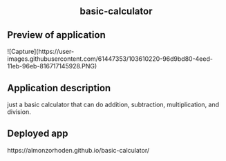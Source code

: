 <h2 align = 'center'> basic-calculator </h2>

<h2> Preview of application </h2>
![Capture](https://user-images.githubusercontent.com/61447353/103610220-96d9bd80-4eed-11eb-96eb-816717145928.PNG)

<h2> Application description </h2>
just a basic calculator that can do addition, subtraction, multiplication, and division.

<h2> Deployed app </h2> 
https://almonzorhoden.github.io/basic-calculator/
